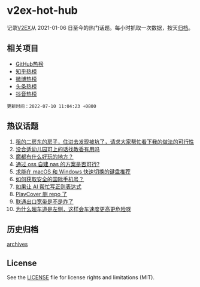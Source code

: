# v2ex-hot-hub

 记录[V2EX](https://www.v2ex.com/)从 2021-01-06 日至今的热门话题。每小时抓取一次数据，按天[归档](archives)。
 
 ## 相关项目

- [GitHub热榜](https://github.com/snaildev/github-hot-hub)
- [知乎热榜](https://github.com/snaildev/zhihu-hot-hub)
- [微博热榜](https://github.com/snaildev/weibo-hot-hub)
- [头条热榜](https://github.com/snaildev/toutiao-hot-hub)
- [抖音热榜](https://github.com/snaildev/douyin-hot-hub)


 `更新时间：2022-07-10 11:04:23 +0800`

## 热议话题

1. [租的二房东的房子，住进去发现被坑了，请求大家帮忙看下我的做法的可行性](https://www.v2ex.com/t/865096)
1. [没合适幼儿园可上的话找教委有用吗](https://www.v2ex.com/t/865085)
1. [魔都有什么好玩的地方？](https://www.v2ex.com/t/865078)
1. [通过 oss 自建 nas 的方案是否可行?](https://www.v2ex.com/t/865146)
1. [求能在 macOS 和 Windows 快速切换的键盘推荐](https://www.v2ex.com/t/865116)
1. [如何获取安全的国际手机号？](https://www.v2ex.com/t/865174)
1. [如果让 AI 帮忙写正则表达式](https://www.v2ex.com/t/865127)
1. [PlayCover 删 repo 了](https://www.v2ex.com/t/865106)
1. [联通出口宽带是不是炸了](https://www.v2ex.com/t/865173)
1. [为什么超车道是左侧，这样会车速度更高更危险呀](https://www.v2ex.com/t/865140)

## 历史归档

[archives](archives)

## License

See the [LICENSE](LICENSE) file for license rights and limitations (MIT).
